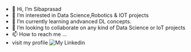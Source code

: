 - 👋 Hi, I’m Sibaprasad
- 👀 I’m interested in Data Science,Robotics & IOT projects
- 🌱 I’m currently learning andvanced DL concepts.
- 💞️ I’m looking to collaborate on any kind of Data Science or IoT projects
- 📫 How to reach me ...
- visit my profile
![My Linkedin]([https://github.com/sibap865/IOT-BASED-BATTERY-ANALYTICS-THROUGH-MACHINE-LEARNING/blob/main/Battery%20analytics%20circuit%20diagram.png](https://www.linkedin.com/in/sibaprasad-naik-behera-98043b1ba/))
<!---
sibap865/sibap865 is a ✨ special ✨ repository because its `README.md` (this file) appears on your GitHub profile.
You can click the Preview link to take a look at your changes.
--->
